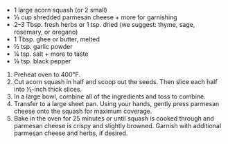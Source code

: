 * 1 large acorn squash (or 2 small)
* ⅓ cup shredded parmesan cheese + more for garnishing
* 2–3 Tbsp. fresh herbs or 1 tsp. dried (we suggest: thyme, sage, rosemary, or oregano)
* 1 Tbsp. ghee or butter, melted
* ½ tsp. garlic powder
* ¼ tsp. salt + more to taste
* ⅛ tsp. black pepper

1. Preheat oven to 400℉.
1. Cut acorn squash in half and scoop out the seeds. Then slice each half into ½-inch thick slices.
1. In a large bowl, combine all of the ingredients and toss to combine.
1. Transfer to a large sheet pan. Using your hands, gently press parmesan cheese onto the squash for maximum coverage.
1. Bake in the oven for 25 minutes or until squash is cooked through and parmesan cheese is crispy and slightly browned. Garnish with additional parmesan cheese and herbs, if desired.
